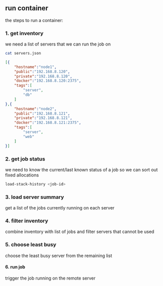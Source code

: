 ## run container

the steps to run a container:

### 1. get inventory

we need a list of servers that we can run the job on

```bash
cat servers.json
```

```json
[{
	"hostname":"node1",
	"public":"192.168.8.120",
	"private":"192.168.8.120",
	"docker":"192.168.8.120:2375",
	"tags":[
		"server",
		"db"
	]
},{
	"hostname":"node2",
	"public":"192.168.8.121",
	"private":"192.168.8.121",
	"docker":"192.168.8.121:2375",
	"tags":[
		"server",
		"web"
	]
}]
```

### 2. get job status

we need to know the current/last known status of a job so we can sort out fixed allocations

```bash
load-stack-history <job-id>
```

### 3. load server summary

get a list of the jobs currently running on each server

### 4. filter inventory

combine inventory with list of jobs and filter servers that cannot be used

### 5. choose least busy

choose the least busy server from the remaining list

#### 6. run job

trigger the job running on the remote server